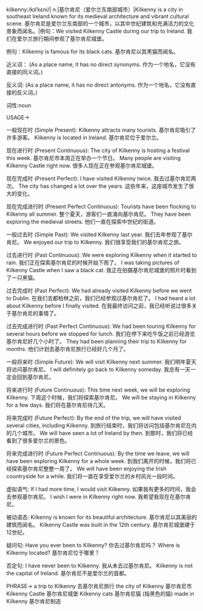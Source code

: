 kilkenny:/kɪlˈkɛni/| n.|基尔肯尼（爱尔兰东南部城市）|Kilkenny is a city in southeast Ireland known for its medieval architecture and vibrant cultural scene.  基尔肯尼是爱尔兰东南部的一个城市，以其中世纪建筑和充满活力的文化景象而闻名。|例句：We visited Kilkenny Castle during our trip to Ireland. 我们在爱尔兰旅行期间参观了基尔肯尼城堡。

例句：Kilkenny is famous for its black cats. 基尔肯尼以其黑猫而闻名。


近义词： (As a place name, it has no direct synonyms.  作为一个地名，它没有直接的同义词。)

反义词: (As a place name, it has no direct antonyms.  作为一个地名，它没有直接的反义词。)

词性:noun


USAGE->

一般现在时 (Simple Present):
Kilkenny attracts many tourists. 基尔肯尼吸引了许多游客。
Kilkenny is located in Ireland. 基尔肯尼位于爱尔兰。

现在进行时 (Present Continuous):
The city of Kilkenny is hosting a festival this week. 基尔肯尼市本周正在举办一个节日。
Many people are visiting Kilkenny Castle right now. 很多人现在正在参观基尔肯尼城堡。


现在完成时 (Present Perfect):
I have visited Kilkenny twice. 我去过基尔肯尼两次。
The city has changed a lot over the years. 这些年来，这座城市发生了很大的变化。


现在完成进行时 (Present Perfect Continuous):
Tourists have been flocking to Kilkenny all summer.  整个夏天，游客们一直涌向基尔肯尼。
They have been exploring the medieval streets. 他们一直在探索中世纪的街道。


一般过去时 (Simple Past):
We visited Kilkenny last year. 我们去年参观了基尔肯尼。
We enjoyed our trip to Kilkenny. 我们很享受我们的基尔肯尼之旅。


过去进行时 (Past Continuous):
We were exploring Kilkenny when it started to rain. 我们正在探索基尔肯尼的时候开始下雨了。
I was taking pictures of Kilkenny Castle when I saw a black cat. 我正在拍摄基尔肯尼城堡的照片时看到了一只黑猫。


过去完成时 (Past Perfect):
We had already visited Kilkenny before we went to Dublin. 在我们去都柏林之前，我们已经参观过基尔肯尼了。
I had heard a lot about Kilkenny before I finally visited. 在我最终访问之前，我已经听说过很多关于基尔肯尼的事情了。


过去完成进行时 (Past Perfect Continuous):
We had been touring Kilkenny for several hours before we stopped for lunch. 我们在停下来吃午饭之前已经游览基尔肯尼好几个小时了。
They had been planning their trip to Kilkenny for months. 他们计划去基尔肯尼旅行已经好几个月了。


一般将来时 (Simple Future):
We will visit Kilkenny next summer. 我们明年夏天将访问基尔肯尼。
I will definitely go back to Kilkenny someday. 我总有一天一定会回到基尔肯尼。


将来进行时 (Future Continuous):
This time next week, we will be exploring Kilkenny. 下周这个时候，我们将探索基尔肯尼。
We will be staying in Kilkenny for a few days. 我们将在基尔肯尼待几天。


将来完成时 (Future Perfect):
By the end of the trip, we will have visited several cities, including Kilkenny. 到旅行结束时，我们将访问包括基尔肯尼在内的几个城市。
We will have seen a lot of Ireland by then. 到那时，我们将已经看到了很多爱尔兰的景色。


将来完成进行时 (Future Perfect Continuous):
By the time we leave, we will have been exploring Kilkenny for a whole week. 到我们离开的时候，我们将已经探索基尔肯尼整整一周了。
We will have been enjoying the Irish countryside for a while. 我们将一直在享受爱尔兰的乡村风光一段时间。


虚拟语气:
If I had more time, I would visit Kilkenny. 如果我有更多的时间，我会去参观基尔肯尼。
I wish I were in Kilkenny right now. 我希望我现在在基尔肯尼。


被动语态:
Kilkenny is known for its beautiful architecture. 基尔肯尼以其美丽的建筑而闻名。
Kilkenny Castle was built in the 12th century. 基尔肯尼城堡建于12世纪。


疑问句:
Have you ever been to Kilkenny? 你去过基尔肯尼吗？
Where is Kilkenny located? 基尔肯尼位于哪里？


否定句:
I have never been to Kilkenny. 我从未去过基尔肯尼。
Kilkenny is not the capital of Ireland. 基尔肯尼不是爱尔兰的首都。




PHRASE->
a trip to Kilkenny  去基尔肯尼旅行
the city of Kilkenny 基尔肯尼市
Kilkenny Castle 基尔肯尼城堡
Kilkenny cats 基尔肯尼猫 (指黑色的猫)
made in Kilkenny 基尔肯尼制造
